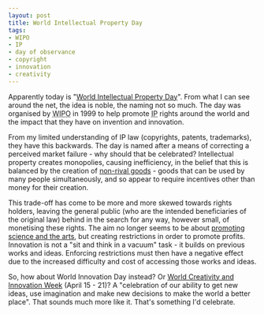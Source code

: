 ```yaml
---
layout: post
title: World Intellectual Property Day
tags:
- WIPO
- IP
- day of observance
- copyright
- innovation
- creativity
---
```

<p>Apparently today is "<a href="http://www.wipo.int/ip-outreach/en/ipday/2009/">World Intellectual Property Day</a>". From what I can see around the net, the idea is noble, the naming not so much. The day was organised by <abbr title="World Intellectual Property Organisation">WIPO</abbr> in 1999 to help promote <abbr title="Intellectual Property">IP</abbr> rights around the world and the impact that they have on invention and innovation.</p>

<p>From my limited understanding of IP law (copyrights, patents, trademarks), they have this backwards. The day is named after a means of correcting a perceived market failure - why should that be celebrated? Intellectual property creates monopolies, causing inefficiency, in the belief that this is balanced by the creation of <a href="http://en.wikipedia.org/wiki/Rivalry_(economics)">non-rival goods</a> - goods that can be used by many people simultaneously, and so appear to require incentives other than money for their creation.</p>

<p>This trade-off has come to be more and more skewed towards rights holders, leaving the general public (who are the intended beneficiaries of the original law) behind in the search for any way, however small, of monetising these rights. The aim no longer seems to be about <a href="http://www.techdirt.com/articles/20080313/031128532.shtml">promoting science and the arts</a>, but creating restrictions in order to promote profits. Innovation is not a "sit and think in a vacuum" task - it builds on previous works and ideas. Enforcing restrictions must then have a negative effect due to the increased difficulty and cost of accessing those works and ideas.</p>

<p>So, how about World Innovation Day instead? Or <a href="http://www.creativityday.org/">World Creativity and Innovation Week</a>  (April 15 - 21)? A "celebration of our ability to get new ideas, use imagination and make new decisions to make the world a better place". That sounds much more like it. That's something I'd celebrate.</p>
